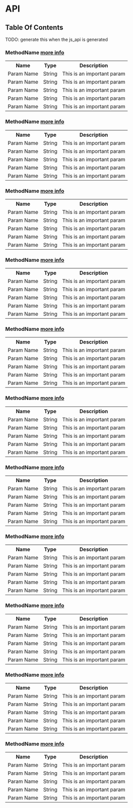# API

## Table Of Contents

TODO: generate this when the js_api is generated

### MethodName [more info](http://elasticsearch.com)
<table>
  <tr>
    <th>Name</th>
    <th>Type</th>
    <th>Description</th>
  </tr>
  <tr>
    <td>Param Name</td>
    <td>String</td>
    <td>This is an important param</td>
  </tr>
  <tr>
    <td>Param Name</td>
    <td>String</td>
    <td>This is an important param</td>
  </tr>
  <tr>
    <td>Param Name</td>
    <td>String</td>
    <td>This is an important param</td>
  </tr>
  <tr>
    <td>Param Name</td>
    <td>String</td>
    <td>This is an important param</td>
  </tr>
  <tr>
    <td>Param Name</td>
    <td>String</td>
    <td>This is an important param</td>
  </tr>
</table>

### MethodName [more info](http://elasticsearch.com)
<table>
  <tr>
    <th>Name</th>
    <th>Type</th>
    <th>Description</th>
  </tr>
  <tr>
    <td>Param Name</td>
    <td>String</td>
    <td>This is an important param</td>
  </tr>
  <tr>
    <td>Param Name</td>
    <td>String</td>
    <td>This is an important param</td>
  </tr>
  <tr>
    <td>Param Name</td>
    <td>String</td>
    <td>This is an important param</td>
  </tr>
  <tr>
    <td>Param Name</td>
    <td>String</td>
    <td>This is an important param</td>
  </tr>
  <tr>
    <td>Param Name</td>
    <td>String</td>
    <td>This is an important param</td>
  </tr>
</table>

### MethodName [more info](http://elasticsearch.com)
<table>
  <tr>
    <th>Name</th>
    <th>Type</th>
    <th>Description</th>
  </tr>
  <tr>
    <td>Param Name</td>
    <td>String</td>
    <td>This is an important param</td>
  </tr>
  <tr>
    <td>Param Name</td>
    <td>String</td>
    <td>This is an important param</td>
  </tr>
  <tr>
    <td>Param Name</td>
    <td>String</td>
    <td>This is an important param</td>
  </tr>
  <tr>
    <td>Param Name</td>
    <td>String</td>
    <td>This is an important param</td>
  </tr>
  <tr>
    <td>Param Name</td>
    <td>String</td>
    <td>This is an important param</td>
  </tr>
</table>

### MethodName [more info](http://elasticsearch.com)
<table>
  <tr>
    <th>Name</th>
    <th>Type</th>
    <th>Description</th>
  </tr>
  <tr>
    <td>Param Name</td>
    <td>String</td>
    <td>This is an important param</td>
  </tr>
  <tr>
    <td>Param Name</td>
    <td>String</td>
    <td>This is an important param</td>
  </tr>
  <tr>
    <td>Param Name</td>
    <td>String</td>
    <td>This is an important param</td>
  </tr>
  <tr>
    <td>Param Name</td>
    <td>String</td>
    <td>This is an important param</td>
  </tr>
  <tr>
    <td>Param Name</td>
    <td>String</td>
    <td>This is an important param</td>
  </tr>
</table>

### MethodName [more info](http://elasticsearch.com)
<table>
  <tr>
    <th>Name</th>
    <th>Type</th>
    <th>Description</th>
  </tr>
  <tr>
    <td>Param Name</td>
    <td>String</td>
    <td>This is an important param</td>
  </tr>
  <tr>
    <td>Param Name</td>
    <td>String</td>
    <td>This is an important param</td>
  </tr>
  <tr>
    <td>Param Name</td>
    <td>String</td>
    <td>This is an important param</td>
  </tr>
  <tr>
    <td>Param Name</td>
    <td>String</td>
    <td>This is an important param</td>
  </tr>
  <tr>
    <td>Param Name</td>
    <td>String</td>
    <td>This is an important param</td>
  </tr>
</table>

### MethodName [more info](http://elasticsearch.com)
<table>
  <tr>
    <th>Name</th>
    <th>Type</th>
    <th>Description</th>
  </tr>
  <tr>
    <td>Param Name</td>
    <td>String</td>
    <td>This is an important param</td>
  </tr>
  <tr>
    <td>Param Name</td>
    <td>String</td>
    <td>This is an important param</td>
  </tr>
  <tr>
    <td>Param Name</td>
    <td>String</td>
    <td>This is an important param</td>
  </tr>
  <tr>
    <td>Param Name</td>
    <td>String</td>
    <td>This is an important param</td>
  </tr>
  <tr>
    <td>Param Name</td>
    <td>String</td>
    <td>This is an important param</td>
  </tr>
</table>

### MethodName [more info](http://elasticsearch.com)
<table>
  <tr>
    <th>Name</th>
    <th>Type</th>
    <th>Description</th>
  </tr>
  <tr>
    <td>Param Name</td>
    <td>String</td>
    <td>This is an important param</td>
  </tr>
  <tr>
    <td>Param Name</td>
    <td>String</td>
    <td>This is an important param</td>
  </tr>
  <tr>
    <td>Param Name</td>
    <td>String</td>
    <td>This is an important param</td>
  </tr>
  <tr>
    <td>Param Name</td>
    <td>String</td>
    <td>This is an important param</td>
  </tr>
  <tr>
    <td>Param Name</td>
    <td>String</td>
    <td>This is an important param</td>
  </tr>
</table>

### MethodName [more info](http://elasticsearch.com)
<table>
  <tr>
    <th>Name</th>
    <th>Type</th>
    <th>Description</th>
  </tr>
  <tr>
    <td>Param Name</td>
    <td>String</td>
    <td>This is an important param</td>
  </tr>
  <tr>
    <td>Param Name</td>
    <td>String</td>
    <td>This is an important param</td>
  </tr>
  <tr>
    <td>Param Name</td>
    <td>String</td>
    <td>This is an important param</td>
  </tr>
  <tr>
    <td>Param Name</td>
    <td>String</td>
    <td>This is an important param</td>
  </tr>
  <tr>
    <td>Param Name</td>
    <td>String</td>
    <td>This is an important param</td>
  </tr>
</table>

### MethodName [more info](http://elasticsearch.com)
<table>
  <tr>
    <th>Name</th>
    <th>Type</th>
    <th>Description</th>
  </tr>
  <tr>
    <td>Param Name</td>
    <td>String</td>
    <td>This is an important param</td>
  </tr>
  <tr>
    <td>Param Name</td>
    <td>String</td>
    <td>This is an important param</td>
  </tr>
  <tr>
    <td>Param Name</td>
    <td>String</td>
    <td>This is an important param</td>
  </tr>
  <tr>
    <td>Param Name</td>
    <td>String</td>
    <td>This is an important param</td>
  </tr>
  <tr>
    <td>Param Name</td>
    <td>String</td>
    <td>This is an important param</td>
  </tr>
</table>

### MethodName [more info](http://elasticsearch.com)
<table>
  <tr>
    <th>Name</th>
    <th>Type</th>
    <th>Description</th>
  </tr>
  <tr>
    <td>Param Name</td>
    <td>String</td>
    <td>This is an important param</td>
  </tr>
  <tr>
    <td>Param Name</td>
    <td>String</td>
    <td>This is an important param</td>
  </tr>
  <tr>
    <td>Param Name</td>
    <td>String</td>
    <td>This is an important param</td>
  </tr>
  <tr>
    <td>Param Name</td>
    <td>String</td>
    <td>This is an important param</td>
  </tr>
  <tr>
    <td>Param Name</td>
    <td>String</td>
    <td>This is an important param</td>
  </tr>
</table>

### MethodName [more info](http://elasticsearch.com)
<table>
  <tr>
    <th>Name</th>
    <th>Type</th>
    <th>Description</th>
  </tr>
  <tr>
    <td>Param Name</td>
    <td>String</td>
    <td>This is an important param</td>
  </tr>
  <tr>
    <td>Param Name</td>
    <td>String</td>
    <td>This is an important param</td>
  </tr>
  <tr>
    <td>Param Name</td>
    <td>String</td>
    <td>This is an important param</td>
  </tr>
  <tr>
    <td>Param Name</td>
    <td>String</td>
    <td>This is an important param</td>
  </tr>
  <tr>
    <td>Param Name</td>
    <td>String</td>
    <td>This is an important param</td>
  </tr>
</table>

